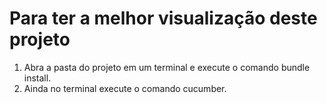 # Para ter a melhor visualização deste projeto

1. Abra a pasta do projeto em um terminal e execute o comando bundle install.
2. Ainda no terminal execute o comando cucumber.